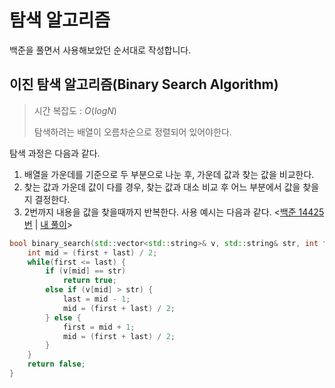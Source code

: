탐색 알고리즘
=============
백준을 풀면서 사용해보았던 순서대로 작성합니다.

이진 탐색 알고리즘(Binary Search Algorithm)
-------------------------------------------
> 시간 복잡도 : $O(logN)$
> 
> 탐색하려는 배열이 오름차순으로 정렬되어 있어야한다.

탐색 과정은 다음과 같다.

1. 배열을 가운데를 기준으로 두 부분으로 나눈 후, 가운데 값과 찾는 값을 비교한다.
2. 찾는 값과 가운데 값이 다를 경우, 찾는 값과 대소 비교 후 어느 부분에서 값을 찾을지 결정한다.
3. 2번까지 내용을 값을 찾을때까지 반복한다.
사용 예시는 다음과 같다. <[백준 14425번](https://www.acmicpc.net/problem/14425) | [내 풀이](https://www.acmicpc.net/source/60915913)>
```c++
bool binary_search(std::vector<std::string>& v, std::string& str, int first, int last) {
    int mid = (first + last) / 2;
    while(first <= last) {
        if (v[mid] == str)
            return true;
        else if (v[mid] > str) {
            last = mid - 1;
            mid = (first + last) / 2;
        } else {
            first = mid + 1;
            mid = (first + last) / 2;
        }
    }
    return false;
}
```
